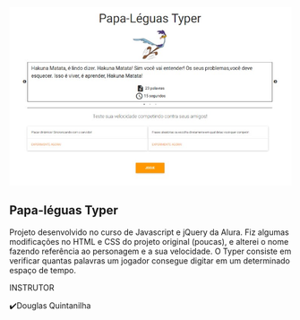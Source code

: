 

![Screenshot_2](https://github.com/FB-5/Typer/blob/main/public/img/Banner.jpg)

## Papa-léguas Typer

Projeto desenvolvido no curso de Javascript e jQuery da Alura.
Fiz algumas modificações no HTML e CSS do projeto original (poucas), e alterei
o nome fazendo referência ao personagem e a sua velocidade.
O Typer consiste em verificar quantas palavras um jogador consegue digitar em um 
determinado espaço de tempo.

INSTRUTOR

✔️Douglas Quintanilha
